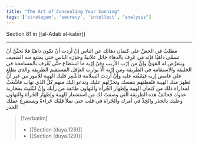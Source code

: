 ```yaml
---
title: "The Art of Concealing Your Cunning"
tags: ['stratagem', 'secrecy', 'intellect', "analysis"]
---
```


 Section 81 in [[al-Adab al-kabīr]]

---
مطلبٌ في الحضِّ على كتمان دهائك عن الناس إنْ أردت أنْ تكون داهيًا فلا تُحبَّنَّ أنْ تسمَّى داهيًا فإنه مَن عُرِفَ بالدهاء خاتل علانيةً وحذِرَه الناس حتى يمتنع منه الضعيف ويتعرَّض له القويُّ  وإنَّ من إرْب الأريب دفنُ إرْبه ما استطاع حتَّى يُعْرف بالمسامحة في الخليقة والاستقامة في الطريقة  ومن إرْبه ألَّا يوارب العاقل المستقيم الطريقة والذي يطلع على غامض إربه فيَمْقُته عليه  وإنْ أَردتَ السلامة فأَشْعِر قلبك الهيبة للأمور من غير أنْ تَظهرَ منك الهيبة فتُفطنهم بنفسك وتجرِّئَهم عليك وتدعو إليك منهم كلَّ الذي تهاب  فاشْعَبْ لمداراة ذلك من كتمان الهيبة وإظهار الجُرأة والتهاون طائفة من رأيك  وإنْ ابتُليتَ بمحاربة عدوك فحالفْ هذه الطريقة التي وصفتُ لك من استشعار الهيبة وإظهار الجُرأة والتهاون وعليك بالحذر والجِدِّ في أمرك والجُرأة في قلب حتى تملأ قلبَك جَراءةً ويستفرِغَ عملك الحذر

> [!verbatim]
> - [[Section (duya.128)]]
> - [[Section (duya.129)]]
